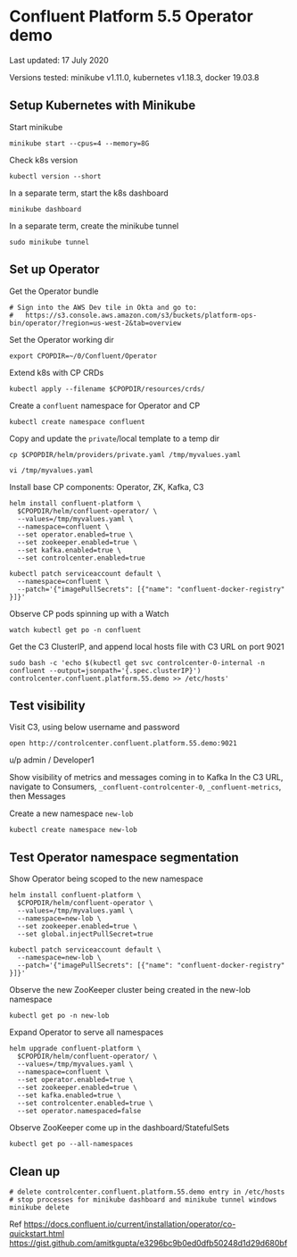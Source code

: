 # Confluent Platform 5.5 Operator demo

Last updated: 17 July 2020

Versions tested: minikube v1.11.0, kubernetes v1.18.3, docker 19.03.8


## Setup Kubernetes with Minikube

Start minikube
```
minikube start --cpus=4 --memory=8G
```
Check k8s version
```
kubectl version --short
```

In a separate term, start the k8s dashboard
```
minikube dashboard
```
In a separate term, create the minikube tunnel
```
sudo minikube tunnel
```

## Set up Operator
Get the Operator bundle
```
# Sign into the AWS Dev tile in Okta and go to:
#   https://s3.console.aws.amazon.com/s3/buckets/platform-ops-bin/operator/?region=us-west-2&tab=overview
```

Set the Operator working dir
```
export CPOPDIR=~/0/Confluent/Operator
```

Extend k8s with CP CRDs
```
kubectl apply --filename $CPOPDIR/resources/crds/
```

Create a `confluent` namespace for Operator and CP
```
kubectl create namespace confluent
```

Copy and update the `private`/local template to a temp dir
```
cp $CPOPDIR/helm/providers/private.yaml /tmp/myvalues.yaml
```
```
vi /tmp/myvalues.yaml
```

Install base CP components: Operator, ZK, Kafka, C3
```
helm install confluent-platform \
  $CPOPDIR/helm/confluent-operator/ \
  --values=/tmp/myvalues.yaml \
  --namespace=confluent \
  --set operator.enabled=true \
  --set zookeeper.enabled=true \
  --set kafka.enabled=true \
  --set controlcenter.enabled=true
```
```
kubectl patch serviceaccount default \
  --namespace=confluent \
  --patch='{"imagePullSecrets": [{"name": "confluent-docker-registry" }]}'
```

Observe CP pods spinning up with a Watch
```
watch kubectl get po -n confluent
```

Get the C3 ClusterIP, and append local hosts file with C3 URL on port 9021
```
sudo bash -c 'echo $(kubectl get svc controlcenter-0-internal -n confluent --output=jsonpath='{.spec.clusterIP}') controlcenter.confluent.platform.55.demo >> /etc/hosts'
```

## Test visibility
Visit C3, using below username and password
```
open http://controlcenter.confluent.platform.55.demo:9021
```
u/p admin / Developer1


Show visibility of metrics and messages coming in to Kafka
In the C3 URL, navigate to Consumers, `_confluent-controlcenter-0`, `_confluent-metrics`, then Messages


Create a new namespace `new-lob`
```
kubectl create namespace new-lob
```

## Test Operator namespace segmentation

Show Operator being scoped to the new namespace
```
helm install confluent-platform \
  $CPOPDIR/helm/confluent-operator \
  --values=/tmp/myvalues.yaml \
  --namespace=new-lob \
  --set zookeeper.enabled=true \
  --set global.injectPullSecret=true
```
```
kubectl patch serviceaccount default \
  --namespace=new-lob \
  --patch='{"imagePullSecrets": [{"name": "confluent-docker-registry" }]}'
```

Observe the new ZooKeeper cluster being created in the new-lob namespace
```
kubectl get po -n new-lob
```

Expand Operator to serve all namespaces
```
helm upgrade confluent-platform \
  $CPOPDIR/helm/confluent-operator/ \
  --values=/tmp/myvalues.yaml \
  --namespace=confluent \
  --set operator.enabled=true \
  --set zookeeper.enabled=true \
  --set kafka.enabled=true \
  --set controlcenter.enabled=true \
  --set operator.namespaced=false
```

Observe ZooKeeper come up in the dashboard/StatefulSets
```
kubectl get po --all-namespaces
```

## Clean up

```
# delete controlcenter.confluent.platform.55.demo entry in /etc/hosts
# stop processes for minikube dashboard and minikube tunnel windows
minikube delete
```


Ref
https://docs.confluent.io/current/installation/operator/co-quickstart.html
https://gist.github.com/amitkgupta/e3296bc9b0ed0dfb50248d1d29d680bf
